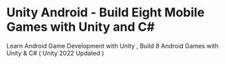 


# Unity Android - Build Eight Mobile Games with Unity and C#
Learn Android Game Development with Unity , Build 8 Android Games with Unity & C# ( Unity 2022 Updated )

